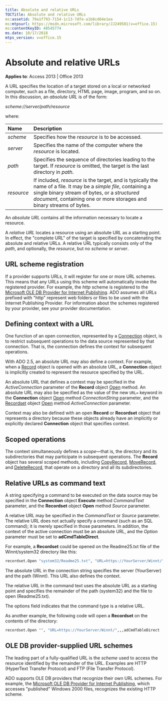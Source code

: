 ```yaml
---
title: Absolute and relative URLs
TOCTitle: Absolute and relative URLs
ms:assetid: 79a1f793-7154-1c13-7dfe-a1b8cd64e1ea
ms:mtpsurl: https://msdn.microsoft.com/library/JJ249501(v=office.15)
ms:contentKeyID: 48545774
ms.date: 10/17/2018
mtps_version: v=office.15
---
```


# Absolute and relative URLs

**Applies to**: Access 2013 | Office 2013 

A URL specifies the location of a target stored on a local or networked computer, such as a file, directory, HTML page, image, program, and so on. In this discussion, an *absolute URL* is of the form:

*scheme://server/path/resource*

where:

|Name |Description|
|:----|:----------|
|*scheme*|Specifies how the *resource* is to be accessed.|
|*server*|Specifies the name of the computer where the *resource* is located.|
|*path*|Specifies the sequence of directories leading to the target. If *resource* is omitted, the target is the last directory in *path*.|
|*resource*|If included, *resource* is the target, and is typically the name of a file. It may be a *simple file*, containing a single binary stream of bytes, or a *structured document*, containing one or more storages and binary streams of bytes.|

An *absolute URL* contains all the information necessary to locate a resource.

A *relative URL* locates a resource using an absolute URL as a starting point. In effect, the "complete URL" of the target is specified by concatenating the absolute and relative URLs. A relative URL typically consists only of the *path*, and optionally, the *resource*, but no *scheme* or *server*.

## URL scheme registration

If a provider supports URLs, it will register for one or more URL schemes. This means that any URLs using this scheme will automatically invoke the registered provider. For example, the *http* scheme is registered to the [Microsoft OLE DB Provider for Internet Publishing](microsoft-ole-db-provider-for-internet-publishing.md). ADO assumes all URLs prefixed with "http" represent web folders or files to be used with the Internet Publishing Provider. For information about the schemes registered by your provider, see your provider documentation.

## Defining context with a URL

One function of an open connection, represented by a [Connection](connection-object-ado.md) object, is to restrict subsequent operations to the data source represented by that connection. That is, the connection defines the context for subsequent operations.

With ADO 2.5, an absolute URL may also define a context. For example, when a [Record](record-object-ado.md) object is opened with an absolute URL, a **Connection** object is implicitly created to represent the resource specified by the URL.

An absolute URL that defines a context may be specified in the *ActiveConnection* parameter of the **Record** object [Open](open-method-ado-record.md) method. An absolute URL may also be specified as the value of the new `URL=` keyword in the **Connection** object [Open](open-method-ado-connection.md) method *ConnectionString* parameter, and the [Recordset](recordset-object-ado.md) object [Open](open-method-ado-recordset.md) method *ActiveConnection* parameter.

Context may also be defined with an open **Record** or **Recordset** object that represents a directory because these objects already have an implicitly or explicitly declared **Connection** object that specifies context.

## Scoped operations

The context simultaneously defines a *scope*—that is, the directory and its subdirectories that may participate in subsequent operations. The **Record** object has several scoped methods, including [CopyRecord](copyrecord-method-ado.md), [MoveRecord](moverecord-method-ado.md), and [DeleteRecord](deleterecord-method-ado.md), that operate on a directory and all its subdirectories.

## Relative URLs as command text

A string specifying a command to be executed on the data source may be specified in the **Connection** object **Execute** method *CommandText* parameter, and the **Recordset** object **Open** method *Source* parameter.

A relative URL may be specified in the *CommandText* or *Source* parameter. The relative URL does not actually specify a command (such as an SQL command); it is merely specified in those parameters. In addition, the context of the active connection must be an absolute URL, and the *Option* parameter must be set to **adCmdTableDirect**.

For example, a **Recordset** could be opened on the Readme25.txt file of the Winnt/system32 directory like this:

```vb
recordset.Open "system32/Readme25.txt", "URL=https://YourServer/Winnt/",,,adCmdTableDirect 
```

The absolute URL in the connection string specifies the server (YourServer) and the path (Winnt). This URL also defines the context.

The relative URL in the command text uses the absolute URL as a starting point and specifies the remainder of the path (system32) and the file to open (Readme25.txt).

The options field indicates that the command type is a relative URL.

As another example, the following code will open a **Recordset** on the contents of the directory:

```vb
recordset.Open "", "URL=https://YourServer/Winnt/",,,adCmdTableDirect 
```

## OLE DB provider-supplied URL schemes

The leading part of a fully-qualified URL is the *scheme* used to access the resource identified by the remainder of the URL. Examples are HTTP (HyperText Transfer Protocol) and FTP (File Transfer Protocol).

ADO supports OLE DB providers that recognize their own URL schemes. For example, the [Microsoft OLE DB Provider for Internet Publishing](microsoft-ole-db-provider-for-internet-publishing.md), which accesses "published" Windows 2000 files, recognizes the existing HTTP scheme.


